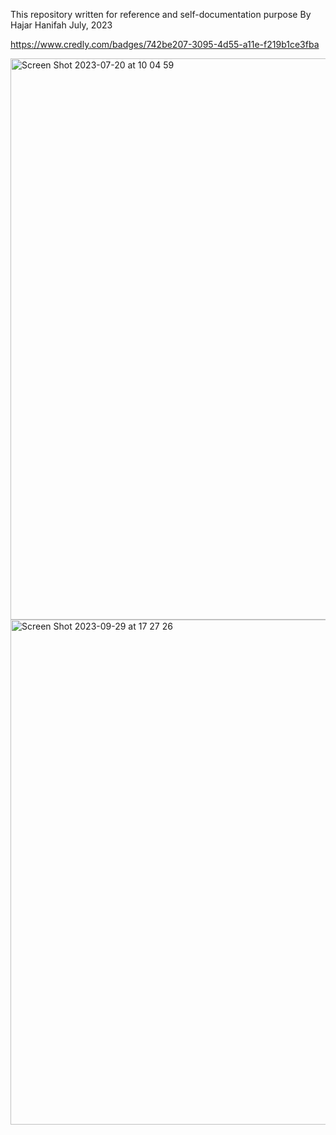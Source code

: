 This repository written for reference and self-documentation purpose
By Hajar Hanifah July, 2023


https://www.credly.com/badges/742be207-3095-4d55-a11e-f219b1ce3fba

<img width="898" alt="Screen Shot 2023-07-20 at 10 04 59" src="https://github.com/Hajarhanifah/ibm-data-science/assets/4746119/b05d78ea-7f1e-43fb-8a02-ea428b725d36">



<img width="808" alt="Screen Shot 2023-09-29 at 17 27 26" src="https://github.com/Hajarhanifah/ibm-data-science/assets/4746119/cb07d88b-cc3e-4b98-9da2-35dbafdd0c20">


